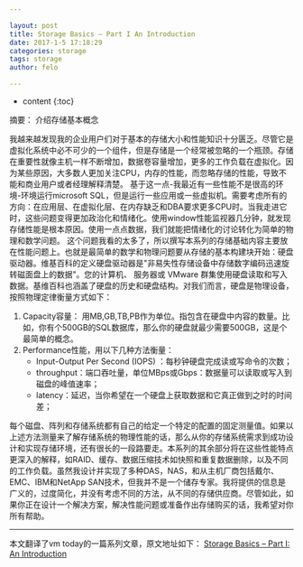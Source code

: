 ```yaml
---

layout: post
title: Storage Basics – Part I An Introduction
date: 2017-1-5 17:18:29
categories: storage
tags: storage
author: felo

---
```


* content
{:toc}

摘要：
介绍存储基本概念







我越来越发现我的企业用户们对于基本的存储大小和性能知识十分匮乏。尽管它是虚拟化系统中必不可少的一个组件，但是存储是一个经常被忽略的一个瓶颈。存储在重要性就像主机一样不断增加，数据卷容量增加，更多的工作负载在虚拟化。因为某些原因，大多数人更加关注CPU，内存的性能，而忽略存储的性能，导致不能和商业用户或者经理解释清楚。
基于这一点-我最近有一些性能不是很高的环境-环境运行microsoft SQL，但是运行一些应用或一些虚拟机。需要考虑所有的方向：在应用层、在虚拟化层、在内存缺乏和DBA要求更多CPU时。当我走进它时，这些问题变得更加政治化和情绪化。使用window性能监视器几分钟，就发现存储性能是根本原因。使用一点点数据，我们就能把情绪化的讨论转化为简单的物理和数学问题。
这个问题我看的太多了，所以撰写本系列的存储基础内容主要放在性能问题上。也就是最简单的数学和物理问题要从存储的基本构建块开始：硬盘驱动器。维基百科的定义硬盘驱动器是"非易失性存储设备中存储数字编码迅速旋转磁面盘上的数据"。您的计算机、 服务器或 VMware 群集使用硬盘读取和写入数据。基维百科也涵盖了硬盘的历史和硬盘结构。对我们而言，硬盘是物理设备，按照物理定律衡量方式如下：
1. Capacity容量：
用MB,GB,TB,PB作为单位。指包含在硬盘中内容的数量。比如，你有个500GB的SQL数据库，那么你的硬盘就最少需要500GB，这是个最简单的概念。
2.  Performance性能，用以下几种方法衡量：
    - Input-Output Per Second (IOPS) ：每秒钟硬盘完成读或写命令的次数；
    - throughput：端口吞吐量，单位MBps或Gbps：数据量可以读取或写入到磁盘的峰值速率；
    - latency：延迟，当你希望在一个硬盘上获取数据和它真正做到之时的时间差；

每个磁盘、阵列和存储系统都有自己的给定一个特定的配置的固定测量值。如果以上述方法测量来了解存储系统的物理性能的话，那么从你的存储系统需求到成功设计和实现存储环境，还有很长的一段路要走。本系列的其余部分将在这些性能特点更深入的解释，如RAID、缓存、数据压缩技术如快照和重复数据删除，以及不同的工作负载。虽然我设计并实现了多种DAS，NAS，和从主机厂商包括戴尔、EMC、IBM和NetApp SAN技术，但我并不是一个储存专家。我将提供的信息是广义的，过度简化，并没有考虑不同的方法，从不同的存储供应商。尽管如此，如果你正在设计一个解决方案，解决性能问题或准备作出存储购买的话，我希望对你所有帮助。


---
本文翻译了vm today的一篇系列文章，原文地址如下：
[Storage Basics – Part I: An Introduction](http://vmtoday.com/2009/12/storage-basics-part-i-intro/)

